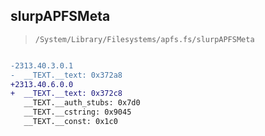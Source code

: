 ## slurpAPFSMeta

> `/System/Library/Filesystems/apfs.fs/slurpAPFSMeta`

```diff

-2313.40.3.0.1
-  __TEXT.__text: 0x372a8
+2313.40.6.0.0
+  __TEXT.__text: 0x372c8
   __TEXT.__auth_stubs: 0x7d0
   __TEXT.__cstring: 0x9045
   __TEXT.__const: 0x1c0

```

